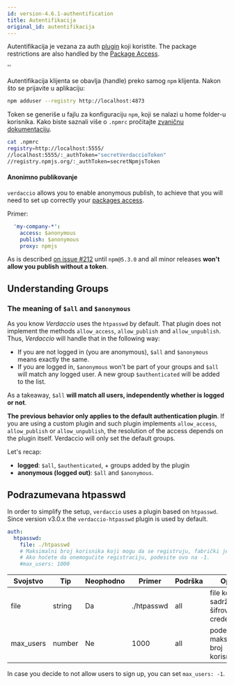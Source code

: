 ```yaml
---
id: version-4.6.1-authentification
title: Autentifikacija
original_id: autentifikacija
---
```


Autentifikacija je vezana za auth [plugin](plugins.md) koji koristite. The package restrictions are also handled by the [Package Access](packages.md).

<div id="codefund">''</div>

Autentifikacija klijenta se obavlja (handle) preko samog `npm` klijenta. Nakon što se prijavite u aplikaciju:

```bash
npm adduser --registry http://localhost:4873
```

Token se generiše u fajlu za konfiguraciju `npm`, koji se nalazi u home folder-u korisnika. Kako biste saznali više o `.npmrc` pročitajte [zvaničnu dokumentaciju](https://docs.npmjs.com/files/npmrc).

```bash
cat .npmrc
registry=http://localhost:5555/
//localhost:5555/:_authToken="secretVerdaccioToken"
//registry.npmjs.org/:_authToken=secretNpmjsToken
```

#### Anonimno publikovanje

`verdaccio` allows you to enable anonymous publish, to achieve that you will need to set up correctly your [packages access](packages.md).

Primer:

```yaml
  'my-company-*':
    access: $anonymous
    publish: $anonymous
    proxy: npmjs
```

As is described [on issue #212](https://github.com/verdaccio/verdaccio/issues/212#issuecomment-308578500) until `npm@5.3.0` and all minor releases **won't allow you publish without a token**.

## Understanding Groups

### The meaning of `$all` and `$anonymous`

As you know *Verdaccio* uses the `htpasswd` by default. That plugin does not implement the methods `allow_access`, `allow_publish` and `allow_unpublish`. Thus, *Verdaccio* will handle that in the following way:

* If you are not logged in (you are anonymous), `$all` and `$anonymous` means exactly the same.
* If you are logged in, `$anonymous` won't be part of your groups and `$all` will match any logged user. A new group `$authenticated` will be added to the list.

As a takeaway, `$all` **will match all users, independently whether is logged or not**.

**The previous behavior only applies to the default authentication plugin**. If you are using a custom plugin and such plugin implements `allow_access`, `allow_publish` or `allow_unpublish`, the resolution of the access depends on the plugin itself. Verdaccio will only set the default groups.

Let's recap:

* **logged**: `$all`, `$authenticated`, + groups added by the plugin
* **anonymous (logged out)**: `$all` and `$anonymous`.

## Podrazumevana htpasswd

In order to simplify the setup, `verdaccio` uses a plugin based on `htpasswd`. Since version v3.0.x the `verdaccio-htpasswd` plugin is used by default.

```yaml
auth:
  htpasswd:
    file: ./htpasswd
    # Maksimalni broj korisnika koji mogu da se registruju, fabrički je podešeno na beskonačno "+inf".
    # Ako hoćete da onemogućite registraciju, podesite ovo na -1.
    #max_users: 1000
```

| Svojstvo  | Tip    | Neophodno | Primer     | Podrška | Opis                                   |
| --------- | ------ | --------- | ---------- | ------- | -------------------------------------- |
| file      | string | Da        | ./htpasswd | all     | file koji sadrži šifrovane credentials |
| max_users | number | Ne        | 1000       | all     | podešava maksimalni broj korisnika     |

In case you decide to not allow users to sign up, you can set `max_users: -1`.
